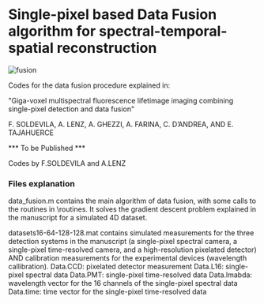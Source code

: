 # Single-pixel based Data Fusion algorithm for spectral-temporal-spatial reconstruction

![fusion](https://user-images.githubusercontent.com/19323057/117669638-68276880-b1a7-11eb-975c-fa23b8beda13.png)


Codes for the data fusion procedure explained in: 

"Giga-voxel multispectral fluorescence lifetimage imaging combining single-pixel detection and data fusion"

F. SOLDEVILA, A. LENZ, A. GHEZZI, A. FARINA, C. D’ANDREA, AND E. TAJAHUERCE

*** To be Published ***

Codes by F.SOLDEVILA and A.LENZ

### Files explanation ###

data_fusion.m contains the main algorithm of data fusion, with some calls to the routines in \routines. It solves the gradient descent problem explained in the manuscript for a simulated 4D dataset.


datasets16-64-128-128.mat contains simulated measurements for the three detection systems in the manuscript (a single-pixel spectral camera, a single-pixel time-resolved camera, and a high-resolution pixelated detector) AND calibration measurements for the experimental devices (wavelength callibration).
Data.CCD: pixelated detector measurement
Data.L16: single-pixel spectral data
Data.PMT: single-pixel time-resolved data
Data.lmabda: wavelength vector for the 16 channels of the single-pixel spectral data
Data.time: time vector for the single-pixel time-resolved data
